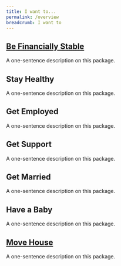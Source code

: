```yaml
---
title: I want to...
permalink: /overview
breadcrumb: I want to
---
```


## [Be Financially Stable](https://mol-services-staging.netlify.app/financially-stable)

A one-sentence description on this package.

## Stay Healthy

A one-sentence description on this package.

## Get Employed

A one-sentence description on this package.

## Get Support

A one-sentence description on this package.

## Get Married

A one-sentence description on this package.

## Have a Baby 

A one-sentence description on this package.

## [Move House](https://mol-services-staging.netlify.app/move-house)

A one-sentence description on this package.
